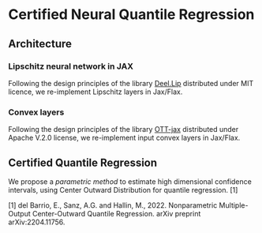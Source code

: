 # Certified Neural Quantile Regression

## Architecture

### Lipschitz neural network in JAX

Following the design principles of the library [Deel.Lip](https://github.com/deel-ai/deel-lip) distributed under MIT licence, we re-implement Lipschitz layers in Jax/Flax.

### Convex layers

Following the design principles of the library [OTT-jax](https://github.com/ott-jax/ott) distributed under Apache V.2.0 license, we re-implement input convex layers in Jax/Flax.

## Certified Quantile Regression

We propose a *parametric method* to estimate high dimensional confidence intervals, using Center Outward Distribution for quantile regression. [1]

[1] del Barrio, E., Sanz, A.G. and Hallin, M., 2022.
Nonparametric Multiple-Output Center-Outward Quantile Regression.
arXiv preprint arXiv:2204.11756.
